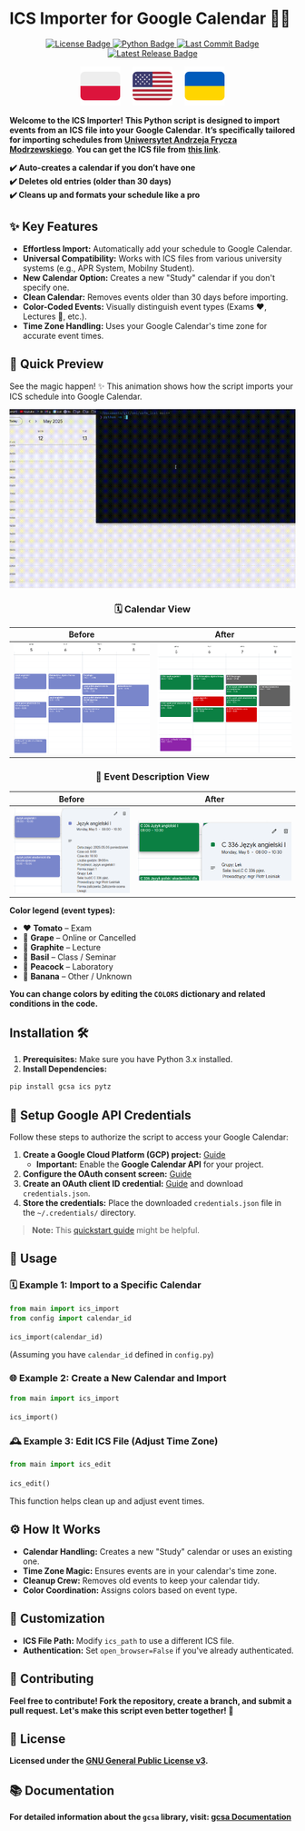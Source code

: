 # **ICS Importer for Google Calendar** 📅✨
<p align="center">
  <a href="https://github.com/Anghkooey/uafm_ical/blob/main/LICENSE">
    <img src="https://img.shields.io/github/license/Anghkooey/uafm_ical?style=for-the-badge" alt="License Badge">
  </a>
  <a href="https://www.python.org/">
    <img src="https://img.shields.io/badge/Python-3776AB?style=for-the-badge&logo=python&logoColor=white" alt="Python Badge">
  </a>
  <a href="https://github.com/Anghkooey/uafm_ical/commits/main">
    <img src="https://img.shields.io/github/last-commit/Anghkooey/uafm_ical?style=for-the-badge" alt="Last Commit Badge">
  </a>
  <a href="https://github.com/Anghkooey/uafm_ical/releases">
    <img src="https://img.shields.io/github/release/Anghkooey/uafm_ical?style=for-the-badge" alt="Latest Release Badge">
  </a>
</p>

<p align="center">
  <a href="docs/pl.md"><img src="docs/flags/pl_icon.svg" width="70" alt="Polish"></a>
  <a>  </a>
  <a href="README.md"><img src="docs/flags/en_icon.svg" width="70" alt="English"></a>
  <a>  </a>
  <a href="docs/ua.md"><img src="docs/flags/ua_icon.svg" width="70" alt="Ukrainian"></a>
</p>

**Welcome to the ICS Importer!** **This Python script is designed to import events from an** **ICS** **file into your** **Google Calendar**. **It’s specifically tailored for importing schedules from** [**Uniwersytet Andrzeja Frycza Modrzewskiego**](https://uafm.edu.pl/). **You can get the ICS file from** **[this link](https://dziekanat.uafm.edu.pl/Plany/PlanyGrup)**.

**✔️ Auto-creates a calendar if you don’t have one  
✔️ Deletes old entries (older than 30 days)  
✔️ Cleans up and formats your schedule like a pro**

## ✨ Key Features

- **Effortless Import:** Automatically add your schedule to Google Calendar.
- **Universal Compatibility:** Works with ICS files from various university systems (e.g., APR System, Mobilny Student).
- **New Calendar Option:** Creates a new "Study" calendar if you don't specify one.
- **Clean Calendar:** Removes events older than 30 days before importing.
- **Color-Coded Events:** Visually distinguish event types (Exams ❤️, Lectures 🖤, etc.).
- **Time Zone Handling:** Uses your Google Calendar's time zone for accurate event times.

## 🚀 Quick Preview

See the magic happen! ✨ This animation shows how the script imports your ICS schedule into Google Calendar.

<div align="center">
<img src="docs/preview/preview.gif" alt="ICS to Google Calendar Import Preview" width="600">
</div>

<div align="center">
<h3>🗓️ Calendar View</h3>
</div>

|                      **Before**                      |                     **After**                      |
| :--------------------------------------------------: | :------------------------------------------------: |
| ![Before](docs/preview/pictures/calendar_before.png) | ![After](docs/preview/pictures/calendar_after.png) |

<div align="center">
  <h3><strong>📝 Event Description View</strong></h3>
</div>

|                                     **Before**                                     |                                    **After**                                     |
| :--------------------------------------------------------------------------------: | :------------------------------------------------------------------------------: |
| <img src="docs/preview/pictures/description_before.png" alt="Before" width="400"/> | <img src="docs/preview/pictures/description_after.png" alt="After" width="560"/> |

**Color legend (event types):**

- ❤️ **Tomato** – Exam
- 💜 **Grape** – Online or Cancelled
- 🖤 **Graphite** – Lecture
- 💚 **Basil** – Class / Seminar
- 💙 **Peacock** – Laboratory
- 💛 **Banana** – Other / Unknown

**You can change colors by editing the `COLORS` dictionary and related conditions in the code.**

## **Installation** 🛠️

1. **Prerequisites:** Make sure you have Python 3.x installed.
2. **Install Dependencies:**

```bash
pip install gcsa ics pytz
```

## 🔑 Setup Google API Credentials

Follow these steps to authorize the script to access your Google Calendar:

1. **Create a Google Cloud Platform (GCP) project:** [Guide](https://developers.google.com/workspace/guides/create-project)
   - **Important:** Enable the **Google Calendar API** for your project.
2. **Configure the OAuth consent screen:** [Guide](https://developers.google.com/workspace/guides/configure-oauth-consent)
3. **Create an OAuth client ID credential:** [Guide](https://developers.google.com/workspace/guides/create-credentials#oauth-client-id) and download `credentials.json`.
4. **Store the credentials:** Place the downloaded `credentials.json` file in the `~/.credentials/` directory.

> **Note:** This [quickstart guide](https://developers.google.com/workspace/calendar/api/quickstart/python) might be helpful.

## 🎉 Usage

### 🗓️ Example 1: Import to a Specific Calendar

```python
from main import ics_import
from config import calendar_id

ics_import(calendar_id)
```

(Assuming you have `calendar_id` defined in `config.py`)

### 🌐 Example 2: Create a New Calendar and Import

```python
from main import ics_import

ics_import()
```

### 🕰️ Example 3: Edit ICS File (Adjust Time Zone)

```python
from main import ics_edit

ics_edit()
```

This function helps clean up and adjust event times.

## ⚙️ How It Works

- **Calendar Handling:** Creates a new "Study" calendar or uses an existing one.
- **Time Zone Magic:** Ensures events are in your calendar's time zone.
- **Cleanup Crew:** Removes old events to keep your calendar tidy.
- **Color Coordination:** Assigns colors based on event type.

## 🎨 Customization

- **ICS File Path:** Modify `ics_path` to use a different ICS file.
- **Authentication:** Set `open_browser=False` if you've already authenticated.

## 🤝 Contributing

**Feel free to contribute! Fork the repository, create a branch, and submit a pull request. Let's make this script even better together! 💪**

## 📜 License

**Licensed under the [GNU General Public License v3](https://www.google.com/search?q=LICENSE).**

## 📚 Documentation

**For detailed information about the `gcsa` library, visit: [gcsa Documentation](https://google-calendar-simple-api.readthedocs.io/en/latest/index.html)**
